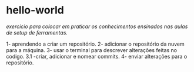 # hello-world

_exercicio para colocar em praticar os conhecimentos ensinados nas aulas de setup de ferramentas._

1- aprendendo a criar um repositório.
2- adicionar o repositório da nuvem para a máquina.
3- usar o terminal para descrever alterações feitas no codigo.
3.1 -criar, adicionar e nomear commits.
4- enviar alterações para o repositório.
